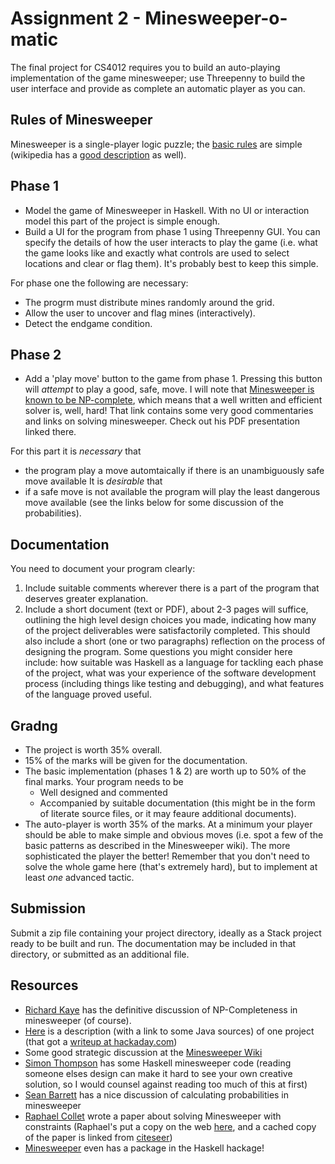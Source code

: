# Assignment 2 - Minesweeper-o-matic
The final project for CS4012 requires you to build an auto-playing implementation of the game minesweeper; use Threepenny to build the user interface and provide as complete an automatic player as you can.

## Rules of Minesweeper
Minesweeper is a single-player logic puzzle; the [basic rules](http://www.freeminesweeper.org/help/minehelpinstructions.html) are simple (wikipedia has a [good description](http://en.wikipedia.org/wiki/Minesweeper_%28video_game%29) as well).

## Phase 1
- Model the game of Minesweeper in Haskell. With no UI or interaction model this part of the project is simple enough.
- Build a UI for the program from phase 1 using Threepenny GUI. You can specify the details of how the user interacts to play the game (i.e. what the game looks like and exactly what controls are used to select locations and clear or flag them). It's probably best to keep this simple.

For phase one the following are necessary:
- The progrm must distribute mines randomly around the grid.
- Allow the user to uncover and flag mines (interactively).
- Detect the endgame condition.

## Phase 2
- Add a 'play move' button to the game from phase 1. Pressing this button will *attempt* to play a good, safe, move. I will note that [Minesweeper is known to be NP-complete](http://web.mat.bham.ac.uk/R.W.Kaye/minesw/ordmsw.htm), which means that a well written and efficient solver is, well, hard! That link contains some very good commentaries and links on solving minesweeper. Check out his PDF presentation linked there.

For this part it is *necessary* that 
- the program play a move automtaically if there is an unambiguously safe move available
It is *desirable* that
- if a safe move is not available the program will play the least dangerous move available (see the links below for some discussion of the probabilities).

## Documentation
You need to document your program clearly:
1. Include suitable comments wherever there is a part of the program that deserves greater explanation.
2. Include a short document (text or PDF), about 2-3 pages will suffice, outlining the high level design choices you made, indicating how many of the project deliverables were satisfactorily completed. This should also include a short (one or two paragraphs) reflection on the process of designing the program. Some questions you might consider here include: how suitable was Haskell as a language for tackling each phase of the project, what was your experience of the software development process (including things like testing and debugging), and what features of the language proved useful.

## Gradng
- The project is worth 35% overall.
- 15% of the marks will be given for the documentation.
- The basic implementation (phases 1 & 2) are worth up to 50% of the final marks. Your program needs to be
    - Well designed and commented
    - Accompanied by suitable documentation (this might be in the form of literate source files, or it may feaure additional documents).
- The auto-player is worth 35% of the marks. At a minimum your player should be able to make simple and obvious moves (i.e. spot a few of the basic patterns as described in the Minesweeper wiki). The more sophisticated the player the better! Remember that you don't need to solve the whole game here (that's extremely hard), but to implement at least *one* advanced tactic.

## Submission
Submit a zip file containing your project directory, ideally as a Stack project ready to be built and run. The documentation may be included in that directory, or submitted as an additional file.

## Resources
- [Richard Kaye](http://web.mat.bham.ac.uk/R.W.Kaye/minesw/) has the definitive discussion of NP-Completeness in minesweeper (of course).
- [Here](http://luckytoilet.wordpress.com/2012/12/23/2125/) is a description (with a link to some Java sources) of one project (that got a [writeup at hackaday.com](http://hackaday.com/2012/12/24/how-to-write-your-own-minesweeper-solver/))
- Some good strategic discussion at the [Minesweeper Wiki](http://www.minesweeper.info/wiki/Strategy)
- [Simon Thompson](http://www.cs.kent.ac.uk/people/staff/sjt/craft2e/Games/) has some Haskell minesweeper code (reading someone elses design can make it hard to see your own creative solution, so I would counsel against reading too much of this at first)
- [Sean Barrett](http://nothings.org/games/minesweeper/) has a nice discussion of calculating probabilities in minesweeper
- [Raphael Collet](http://www.springerlink.com/content/l0cxhkuwv5edjpc0/) wrote a paper about solving Minesweeper with constraints (Raphael's put a copy on the web [here](http://www.info.ucl.ac.be/~pvr/minesweeper.pdf), and a cached copy of the paper is linked from [citeseer](http://citeseerx.ist.psu.edu/viewdoc/summary?doi=10.1.1.139.4635))
- [Minesweeper](http://hackage.haskell.org/package/minesweeper) even has a package in the Haskell hackage!